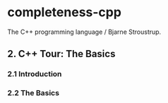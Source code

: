 # completeness-cpp
The C++ programming language / Bjarne Stroustrup.

## 2. C++ Tour: The Basics

### 2.1 Introduction

### 2.2 The Basics

### 